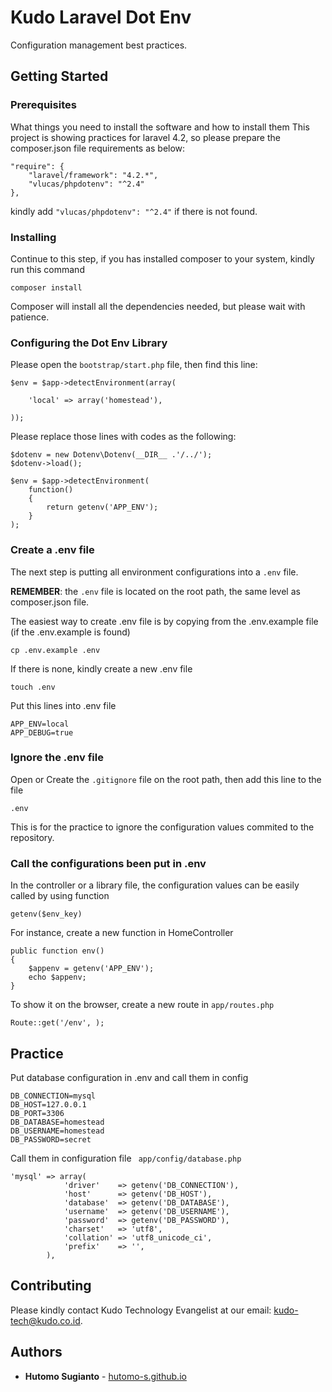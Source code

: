 # Kudo Laravel Dot Env
Configuration management best practices.

## Getting Started

### Prerequisites

What things you need to install the software and how to install them
This project is showing practices for laravel 4.2, so please prepare the composer.json file requirements as below:

```
"require": {
	"laravel/framework": "4.2.*",
	"vlucas/phpdotenv": "^2.4"
},
```
kindly add
 ```"vlucas/phpdotenv": "^2.4"``` 
if there is not found.

### Installing

Continue to this step, if you has installed composer to your system, kindly run this command
```
composer install
```

Composer will install all the dependencies needed, but please wait with patience.

### Configuring the Dot Env Library

Please open the ```bootstrap/start.php``` file, then find this line:
```
$env = $app->detectEnvironment(array(

	'local' => array('homestead'),

));
```

Please replace those lines with codes as the following:

```
$dotenv = new Dotenv\Dotenv(__DIR__ .'/../');
$dotenv->load();

$env = $app->detectEnvironment(
	function()
	{
		return getenv('APP_ENV');
	}
);
```

### Create a .env file

The next step is putting all environment configurations into a ```.env``` file. 

**REMEMBER**: the ```.env``` file is located on the root path, the same level as composer.json file.

The easiest way to create .env file is by copying from the .env.example file (if the .env.example is found)

```
cp .env.example .env
```

If there is none, kindly create a new .env file

```
touch .env
```

Put this lines into .env file

```
APP_ENV=local
APP_DEBUG=true

```

### Ignore the .env file
Open or Create the ```.gitignore``` file on the root path,
then add this line to the file
```
.env
``` 
This is for the practice to ignore the configuration values commited to the repository.

### Call the configurations been put in .env

In the controller or a library file, the configuration values can be easily called by using function 
```
getenv($env_key)
```

For instance, create a new function in HomeController
```
public function env()
{	
	$appenv = getenv('APP_ENV');
	echo $appenv;
}
```

To show it on the browser, create a new route in ```app/routes.php```

```
Route::get('/env', );
```

## Practice
Put database configuration in .env and call them in config
```
DB_CONNECTION=mysql
DB_HOST=127.0.0.1
DB_PORT=3306
DB_DATABASE=homestead
DB_USERNAME=homestead
DB_PASSWORD=secret
```

Call them in configuration file
``` app/config/database.php```

```
'mysql' => array(
			'driver'    => getenv('DB_CONNECTION'),
			'host'      => getenv('DB_HOST'),
			'database'  => getenv('DB_DATABASE'),
			'username'  => getenv('DB_USERNAME'),
			'password'  => getenv('DB_PASSWORD'),
			'charset'   => 'utf8',
			'collation' => 'utf8_unicode_ci',
			'prefix'    => '',
		),
```

## Contributing

Please kindly contact Kudo Technology Evangelist at our email: kudo-tech@kudo.co.id.



## Authors

* **Hutomo Sugianto** - [hutomo-s.github.io](http://hutomo-s.github.io)
